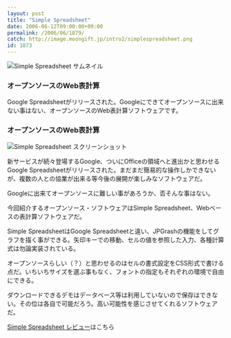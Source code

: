 ```yaml
---
layout: post
title: "Simple Spreadsheet"
date: 2006-06-12T09:00:00+09:00
permalink: /2006/06/1879/
catch: http://image.moongift.jp/intro2/simplespreadsheet.png
id: 1873
---
```

 ![Simple Spreadsheet サムネイル](http://image.moongift.jp/intro2/simplespreadsheet.t.png "Simple Spreadsheet サムネイル")
  

### オープンソースのWeb表計算
  
Google Spreadsheetがリリースされた。Googleにできてオープンソースに出来ない事はない、オープンソースのWeb表計算ソフトウェアです。  
<!--more-->  

### オープンソースのWeb表計算
  

![Simple Spreadsheet スクリーンショット](http://image.moongift.jp/intro2/simplespreadsheet.png "Simple Spreadsheet スクリーンショット")

  

新サービスが続々登場するGoogle、ついにOfficeの領域へと進出かと思わせるGoogle Spreadsheetがリリースされた。まだまだ簡易的な操作しかできないが、複数の人との協業が出来る等今後の展開が楽しみなソフトウェアだ。

  

Googleに出来てオープンソースに難しい事があろうか、否そんな事はない。

  

今回紹介するオープンソース・ソフトウェアはSimple Spreadsheet、Webベースの表計算ソフトウェアだ。

  

Simple SpreadsheetはGoogle Spreadsheetと違い、JPGrashの機能をしてグラフを描く事ができる。矢印キーでの移動、セルの値を参照した入力、各種計算式は勿論実装されている。

  

オープンソースらしい（？）と思わせるのはセルの書式設定をCSS形式で書ける点だ。いちいちサイズを選ぶ事もなく、フォントの指定もそれぞれの環境で自由にできる。

  

ダウンロードできるデモはデータベース等は利用していないので保存はできない。その位は各自で可能だろう。高い可能性を感じさせてくれるソフトウェアだ。

  

[Simple Spreadsheet レビュー](http://oss.moongift.jp/review/i-1883.html)はこちら

